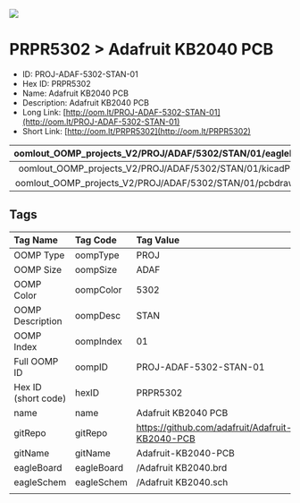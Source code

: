 


  
![][im]
# PRPR5302 > Adafruit KB2040 PCB

- ID: PROJ-ADAF-5302-STAN-01
- Hex ID: PRPR5302
- Name: Adafruit KB2040 PCB
- Description: Adafruit KB2040 PCB
- Long Link: [http://oom.lt/PROJ-ADAF-5302-STAN-01](http://oom.lt/PROJ-ADAF-5302-STAN-01)
- Short Link: [http://oom.lt/PRPR5302](http://oom.lt/PRPR5302)
  

|oomlout_OOMP_projects_V2/PROJ/ADAF/5302/STAN/01/eagleImage.png|oomlout_OOMP_projects_V2/PROJ/ADAF/5302/STAN/01/eagleSchemImage.png|oomlout_OOMP_projects_V2/PROJ/ADAF/5302/STAN/01/kicadPcb3dFront.png|oomlout_OOMP_projects_V2/PROJ/ADAF/5302/STAN/01/kicadPcb3dBack.png|
| :---: | :---: | :---: | :---: |
|oomlout_OOMP_projects_V2/PROJ/ADAF/5302/STAN/01/kicadPcb3d.png|oomlout_OOMP_projects_V2/PROJ/ADAF/5302/STAN/01/bomBack.png|oomlout_OOMP_projects_V2/PROJ/ADAF/5302/STAN/01/bomFront.png|oomlout_OOMP_projects_V2/PROJ/ADAF/5302/STAN/01/pcbdraw.svg|
|oomlout_OOMP_projects_V2/PROJ/ADAF/5302/STAN/01/pcbdrawBack.svg||||

## Tags
  

|Tag Name|Tag Code|Tag Value|
| :--- | :--- | :--- |
|OOMP Type|oompType|PROJ|
|OOMP Size|oompSize|ADAF|
|OOMP Color|oompColor|5302|
|OOMP Description|oompDesc|STAN|
|OOMP Index|oompIndex|01|
|Full OOMP ID|oompID|PROJ-ADAF-5302-STAN-01|
|Hex ID (short code)|hexID|PRPR5302|
|name|name|Adafruit KB2040 PCB|
|gitRepo|gitRepo|https://github.com/adafruit/Adafruit-KB2040-PCB|
|gitName|gitName|Adafruit-KB2040-PCB|
|eagleBoard|eagleBoard|/Adafruit KB2040.brd|
|eagleSchem|eagleSchem|/Adafruit KB2040.sch|
||||



[im]: PROJ/ADAF/5302/STAN/01/kicadPcb3d_450.png
